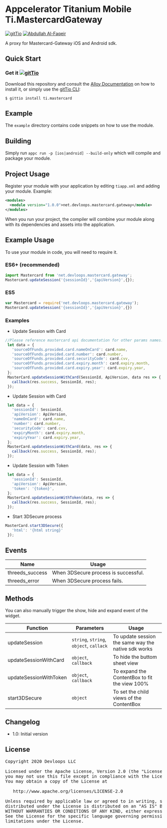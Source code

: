 # Appcelerator Titanium Mobile Ti.MastercardGateway

[![gitTio](http://gitt.io/badge.svg)](http://gitt.io/component/ti.mastercard) [![Abdullah Al-Faqeir](https://img.shields.io/badge/maintainer-Abdullah_Al_Faqeir-yellow.svg?style=flat-square)](https://github.com/abdullahfaqeir)

A proxy for Mastercard-Gateway iOS and Android sdk.


## Quick Start

### Get it [![gitTio](http://gitt.io/badge.png)](http://gitt.io/component/ti.mastercard)
Download this repository and consult the [Alloy Documentation](http://docs.appcelerator.com/titanium/latest/#!/guide/Alloy_XML_Markup-section-35621528_AlloyXMLMarkup-ImportingWidgets) on how to install it, or simply use the [gitTio CLI](http://gitt.io/cli):

`$ gittio install ti.mastercard`


## Example

The `example` directory contains code snippets on how to use the module.

## Building

Simply run `appc run -p [ios|android] --build-only` which will compile and package your module.

## Project Usage

Register your module with your application by editing `tiapp.xml` and adding your module.
Example:

```xml
<modules>
  <module version="1.0.0">net.devloops.mastercard.gateway</module>
</modules>
```

When you run your project, the compiler will combine your module along with its dependencies
and assets into the application.

## Example Usage

To use your module in code, you will need to require it.

### ES6+ (recommended)

```js
import Mastercard from 'net.devloops.mastercard.gateway';
Mastercard.updateSession('{sessionId}','{apiVersion}',{});
```

### ES5

```js
var Mastercard = require('net.devloops.mastercard.gateway');
Mastercard.updateSession('{sessionId}','{apiVersion}',{})
```

### Examples

- Update Session with Card
 ```javascript
 //Please reference mastercard api documentation for other params names.
  let data = {    
    'sourceOfFunds.provided.card.nameOnCard': card.name,
    'sourceOfFunds.provided.card.number': card.number,
    'sourceOfFunds.provided.card.securityCode': card.cvv,
    'sourceOfFunds.provided.card.expiry.month': card.expiry.month,
    'sourceOfFunds.provided.card.expiry.year': card.expiry.year,
  };
  MasterCard.updateSessionWithCard(SessionId, ApiVersion, data res => {
    callback(res.success, SessionId, res);
  });
```

- Update Session with Card
 ```javascript
  let data = {
    'sessionId': SessionId,
    'apiVersion': ApiVersion,
    'nameOnCard': card.name,
    'number': card.number,
    'securityCode': card.cvv,
    'expiryMonth': card.expiry.month,
    'expiryYear': card.expiry.year,
  };
  MasterCard.updateSessionWithCard(data, res => {
    callback(res.success, SessionId, res);
  });
```

- Update Session with Token
 ```javascript
  let data = {
    'sessionId': SessionId,
    'apiVersion': ApiVersion,
    'token': '{token}',    
  };
  MasterCard.updateSessionWithToken(data, res => {
    callback(res.success, SessionId, res);
  });
```

- Start 3DSecure process
 ```javascript
 MasterCard.start3DSecure({
    'html': '{html string}'
  });
 ```


## Events

| Name  | Usage |
| ---------  | ----------- |
| threeds_success     | When 3DSecure process is successful. |
| threeds_error       | When 3DSecure process fails. |


## Methods
You can also manually trigger the show, hide and expand event of the widget.

| Function   | Parameters | Usage |
| ---------- | ---------- | ----- |
| updateSession           | `string`, `string`, `object`, `callack`   | To update session the same way the native sdk works |
| updateSessionWithCard   | `object`, `callback`   | To hide the buttom sheet view |
| updateSessionWithToken  | `object`, `callback`      | To expand the ContentBox to fit the view 100% |
| start3DSecure           | `object`  | To set the child views of the ContentBox |



## Changelog
* 1.0: Initial version


## License

<pre>
Copyright 2020 Devloops LLC

Licensed under the Apache License, Version 2.0 (the "License");
you may not use this file except in compliance with the License.
You may obtain a copy of the License at

   http://www.apache.org/licenses/LICENSE-2.0

Unless required by applicable law or agreed to in writing, software
distributed under the License is distributed on an "AS IS" BASIS,
WITHOUT WARRANTIES OR CONDITIONS OF ANY KIND, either express or implied.
See the License for the specific language governing permissions and
limitations under the License.
</pre>

